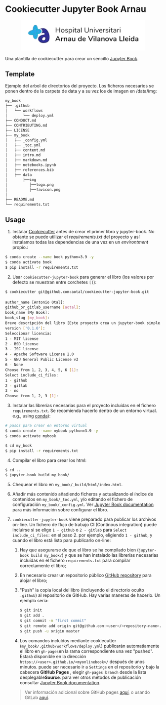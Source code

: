 # Cookiecutter Jupyter Book Arnau


<p align="center">
  <img src="{{cookiecutter.book_slug}}/{{cookiecutter.book_slug}}/data/img/logo.png" width="400">
</p>

Una plantilla de cookiecutter para crear un sencillo [Jupyter Book](https://jupyterbook.org/intro.html).

## Template

Ejemplo del arbol de directorios del proyecto. Los ficheros necesarios se ponen dentro de la carpeta de data y a su vez los de imagen en /data/img:

```
my_book
├── .github
│   └── workflows
│       └── deploy.yml
├── CONDUCT.md
├── CONTRIBUTING.md
├── LICENSE
├── my_book
│   ├── _config.yml
│   ├── _toc.yml
│   ├── content.md
│   ├── intro.md
│   ├── markdown.md
│   ├── notebooks.ipynb
│   ├── references.bib
│   ├── data
│       ├──img
│          ├──logo.png
│          ├──favicon.png
│   
├── README.md
└── requirements.txt
```

## Usage

1. Instalar [Cookiecutter](https://github.com/cookiecutter/cookiecutter/tree/1.7.2) antes de crear el primer libro y jupyter-book. No obtante se puede utilizar el _requirements.txt_ del proyecto y así instalamos todas las dependencias de una vez en un _environtment_ propio.:

```bash
$ conda create --name book python=3.9 -y
$ conda activate book
$ pip install -r requirements.txt
```

2. Usar `cookiecutter-jupyter-book` para generar el libro (los valores por defecto se muestran entre corchetes `[]`):

```bash
$ cookiecutter git@github.com:aotal/cookiecutter-jupyter-book.git

author_name [Antonio Otal]: 
github_or_gitlab_username [aotal]:
book_name [My Book]:
book_slug [my_book]:
Breve descripción del libro [Este proyecto crea un jupyter-book simple.]: ¡Mi primer jupyter-book!
version ['0.1.0']:
Seleccionar licencia:
1 - MIT license
2 - BSD license
3 - ISC license
4 - Apache Software License 2.0
5 - GNU General Public License v3
6 - None
Choose from 1, 2, 3, 4, 5, 6 [1]:
Select include_ci_files:
1 - github
2 - gitlab
3 - no
Choose from 1, 2, 3 [1]:
```

3. Instalar las librerías necesarias para el proyecto incluídas en el fichero `requirements.txt`. Se recomienda hacerlo dentro de un entorno virtual. e.g., using [conda](https://docs.conda.io/en/latest/)):

```bash
# pasos para crear en entorno virtual
$ conda create --name mybook python=3.9 -y
$ conda activate mybook
```

```bash
$ cd my_book
$ pip install -r requirements.txt
```

4. Compilar el libro para crear los html:

```bash
$ cd ..
$ jupyter-book build my_book/
```

5. Chequear el libro en `my_book/_build/html/index.html`.

6. Añadir más contenido añadiendo ficheros y actualizando el índice de contenidos en  `my_book/_toc.yml`, y/o editando el fichero de configuración `my_book/_config.yml`. Ver [Jupyter Book documentation](https://jupyterbook.org/intro.html) para más información sobre configurar el libro.

7. `cookiecutter-jupyter-book` viene preparado para publicar los archivos on-line. Un fichero de  flujo de trabajo CI (Continous integration) puede incluirse si se elige `1 - github` o `2 - gitlab` para `Select include_ci_files:` en el paso 2. por ejemplo, eligiendo `1 - github`, y cuando el libro está listo para publicarlo on-line:
   1. Hay que asegurarse de que el libro se ha compilado bien (`jupyter-book build my_book/`) y que se han instalado las librerías necesarias incluídas en el fichero `requirements.txt` para compilar correctamente el libro;
   2.  En necesario crear un repositorio público [GitHub repository](https://github.com/new) para alojar el libro;
   3. "Push" la copia local del libro (incluyendo el directorio oculto `.github`) al repositorio de GitHub. Hay varias maneras de hacerlo. Un ejemplo sería:

      ```bash
      $ git init
      $ git add .
      $ git commit -m "first commit"
      $ git remote add origin git@github.com:<user>/<repository-name>.git
      $ git push -u origin master
      ```

   4. Los comandos incluídos mediante cookiecutter (`my_book/.github/workflows/deploy.yml`) publicarán automatiamente el libro en `gh-pages`en la rama correspondiente una vez "pushed". Estará disponible en la dirección `https://<user>.github.io/<myonlinebook>/` después de unos minutos. puede ser necesario ir a `Settings` en el repositorio y bajo la cabecera **GitHub Pages** , elegir `gh-pages branch` desde la lista desplegable**Source**. para ver otros métodos de publicación consultar [Jupyter Book documentation](https://jupyterbook.org/intro.html).


   > Ver información adicional sobre GitHub pages [aquí](https://jupyterbook.org/publish/gh-pages.html#automatically-host-your-book-with-github-actions), o usando GitLab [aquí](https://docs.gitlab.com/ee/user/project/pages/getting_started/pages_from_scratch.html).